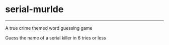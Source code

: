 # serial-murlde
---

A true crime themed word guessing game

Guess the name of a serial killer in 6 tries or less

